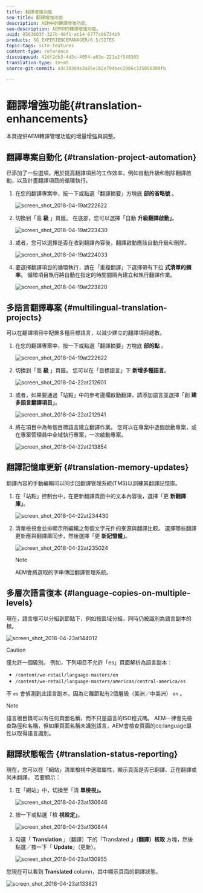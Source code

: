 ```yaml
---
title: 翻譯增強功能
seo-title: 翻譯增強功能
description: AEM中的轉譯增強功能。
seo-description: AEM中的轉譯增強功能。
uuid: 0563603f-327b-48f1-ac14-6777c06734b9
products: SG_EXPERIENCEMANAGER/6.5/SITES
topic-tags: site-features
content-type: reference
discoiquuid: 42df2db3-4d3c-4954-a03e-221e2f548305
translation-type: tm+mt
source-git-commit: a3c303d4e3a85e1b2e794bec2006c335056309fb

---
```



# 翻譯增強功能{#translation-enhancements}

本頁提供AEM轉譯管理功能的增量增強與調整。

## 翻譯專案自動化 {#translation-project-automation}

已添加了一些選項，用於提高翻譯項目的工作效率，例如自動升級和刪除翻譯啟動，以及計畫翻譯項目的循環執行。

1. 在您的翻譯專案中，按一下或點選「翻譯摘要」方塊底 **部的省略號** 。

   ![screen_shot_2018-04-19at222622](assets/screen_shot_2018-04-19at222622.jpg)

1. 切換到「高 **級** 」頁籤。 在底部，您可以選擇「自動 **升級翻譯啟動」**。

   ![screen_shot_2018-04-19at223430](assets/screen_shot_2018-04-19at223430.jpg)

1. 或者，您可以選擇是否在收到翻譯內容後，翻譯啟動應該自動升級和刪除。

   ![screen_shot_2018-04-19at224033](assets/screen_shot_2018-04-19at224033.jpg)

1. 要選擇翻譯項目的循環執行，請在「重複翻譯」下選擇帶有下拉 **式清單的頻率**。 循環項目執行將自動在指定的時間間隔內建立和執行翻譯作業。

   ![screen_shot_2018-04-19at223820](assets/screen_shot_2018-04-19at223820.jpg)

## 多語言翻譯專案 {#multilingual-translation-projects}

可以在翻譯項目中配置多種目標語言，以減少建立的翻譯項目總數。

1. 在您的翻譯專案中，按一下或點選「翻譯摘要」方塊底 **部的點** 。

   ![screen_shot_2018-04-19at222622](assets/screen_shot_2018-04-19at222622.jpg)

1. 切換到「高 **級** 」頁籤。 您可以在「目標語言」下 **新增多種語言**。

   ![screen_shot_2018-04-22at212601](assets/screen_shot_2018-04-22at212601.jpg)

1. 或者，如果要通過「站點」中的參考邊欄啟動翻譯，請添加語言並選擇「創 **建多語言翻譯項目」**。

   ![screen_shot_2018-04-22at212941](assets/screen_shot_2018-04-22at212941.jpg)

1. 將在項目中為每個目標語言建立翻譯作業。 您可以在專案中逐個啟動專案，或在專案管理員中全域執行專案，一次啟動專案。

   ![screen_shot_2018-04-22at213854](assets/screen_shot_2018-04-22at213854.jpg)

## 翻譯記憶庫更新 {#translation-memory-updates}

翻譯內容的手動編輯可以同步回翻譯管理系統(TMS)以訓練其翻譯記憶庫。

1. 在「站點」控制台中，在更新翻譯頁面中的文本內容後，選擇「更 **新翻譯庫」**。

   ![screen_shot_2018-04-22at234430](assets/screen_shot_2018-04-22at234430.jpg)

1. 清單檢視會並排顯示所編輯之每個文字元件的來源與翻譯比較。 選擇哪些翻譯更新應與翻譯庫同步，然後選擇「更 **新記憶體」**。

   ![screen_shot_2018-04-22at235024](assets/screen_shot_2018-04-22at235024.jpg)

   >[!NOTE]
   >
   >AEM會將選取的字串傳回翻譯管理系統。

## 多層次語言復本 {#language-copies-on-multiple-levels}

現在，語言根可以分組到節點下，例如按區域分組，同時仍被識別為語言副本的根。

![screen_shot_2018-04-23at144012](assets/screen_shot_2018-04-23at144012.jpg)

>[!CAUTION]
>
>僅允許一個級別。 例如，下列項目不允許「es」頁面解析為語言副本：
>
>* `/content/we-retail/language-masters/en`
>* `/content/we-retail/language-masters/americas/central-america/es`
>
>
不 `es` 會偵測到此語言副本，因為它離節點有2個層級（美洲／中美洲） `en` 。

>[!NOTE]
>
>語言根目錄可以有任何頁面名稱，而不只是語言的ISO程式碼。 AEM一律會先檢查路徑和名稱，但如果頁面名稱未識別語言，AEM會檢查頁面的cq:language屬性以取得語言識別。

## 翻譯狀態報告 {#translation-status-reporting}

現在，您可以在「網站」清單檢視中選取屬性，顯示頁面是否已翻譯、正在翻譯或尚未翻譯。 若要顯示：

1. 在「網站」中，切換至「清 **單檢視」。**

   ![screen_shot_2018-04-23at130646](assets/screen_shot_2018-04-23at130646.jpg)

1. 按一下或點選「檢 **視設定」**。

   ![screen_shot_2018-04-23at130844](assets/screen_shot_2018-04-23at130844.jpg)

1. 勾選「 **Translation** 」（翻譯）下的「Translated **」（翻譯）核取** 方塊，然後點選／按一下「 **Update**」（更新）。

   ![screen_shot_2018-04-23at130955](assets/screen_shot_2018-04-23at130955.jpg)

您現在可以看到 **Translated** column，其中顯示頁面的翻譯狀態。

![screen_shot_2018-04-23at133821](assets/screen_shot_2018-04-23at133821.jpg)


